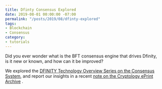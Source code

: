 ```yaml
---
title: Dfinty Consensus Explored
date: 2019-08-01 00:00:00 -07:00
permalink: "/posts/2019/08/dfinty-explored"
tags:
- Blockchain
- Consensus
category:
- tutorials
---
```


Did you ever wonder what is the BFT consensus engine that drives Dfinity, is it new or known, and how can it be improved?

We explored the  [DFINITY Technology Overview Series on the Consensus System](https://arxiv.org/abs/1805.04548), and report our insights in a recent  [note on the Cryptology ePrint Archive](https://eprint.iacr.org/2018/1153) .

